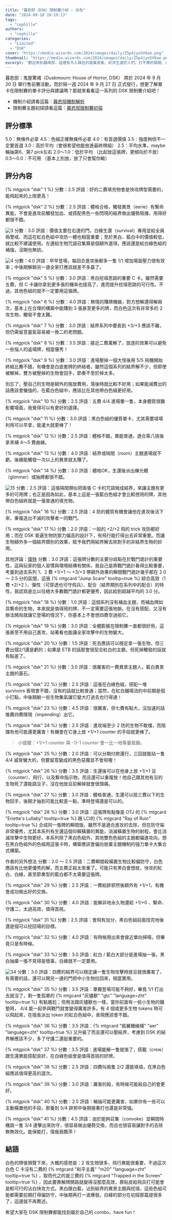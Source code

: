 ```yaml
---
title: "暮悲邸（DSK）限制賽介紹 — 白色"
date: "2024-09-18 10:19:13"
tags:
  - "cephille"
authors:
  - "cephille"
categories:
  - "Limited"
  - "DSK"
cover: "https://media.wizards.com/2024/images/daily/Z5p4jyoSV6ae.png"
thumbnail: "https://media.wizards.com/2024/images/daily/Z5p4jyoSV6ae.png"
excerpt: "歡迎來到暮碑邸，這裡有令人躁狂的詭異景象、祈求生還的人們、打不開的隔間、還有……ET與幽浮！"
---
```


暮悲邸：鬼屋驚魂（Duskmourn: House of Horror, DSK） 將於 2024 年 9 月 20 日 舉行售前賽活動，而於隔一週 2024 年 9 月 27 日 正式發行，想更了解單卡在限制賽的單卡評分與建議嗎？那就來看看這一系列的 DSK 限制賽介紹吧！

- 機制介紹請看這篇：[暮悲邸機制解析](https://guildmagesforum.tw/DSK-mechanism/)
- 限制賽主題初探請看這篇：[暮悲邸限制賽初探](https://guildmagesforum.tw/DSK-Limited-Preliminary/)

## 評分標準

5.0：無條件必拿
4.5：色組正確無條件必拿
4.0：有首選價值 
3.5：強度夠但不一定要首選 
3.0：高於平均（會很希望他能放進最終牌組）
2.5：平均水準，maybe輪抽第6、第7 pick左右
2.0～1.0：低於平均 （比起放這張牌，更傾向於不放）
0.5～0.0：不可用 （基本上別放，放了只會幫你輸）

## 評分內容

<!---1--->
{% mtgpick "dsk" 1 %}
分數：2.5
評語：好的二費填充物會是快攻牌型需要的，能飛起來的上限更高！


<!---2--->
{% mtgpick "dsk" 2 %}
分數：2.5
評語：體格合格，觸發異景（eerie）有繫命異能，不會是進攻前觸發加血、或搭配黑色一些閃現的結界做出優勢阻擋，用得好都很不錯。


<!---3--->
![3](https://i.imgur.com/cRR6EVh.png)
分數：3.0
評語：價值主要在右邊的門，白綠生還（survival）專用並給全員偽警戒、而這在紅白色組中攻防一體也相當重要；至於黑白、藍白中的價值較低，就比較不建議使用。左邊給生物咒語召集算是個額外選項，應該還是給白綠色組的補強，沒開也無妨。

<!---4--->
![4](https://i.imgur.com/CM60KqJ.png)
分數：4.0
評語：早早登場，每回合進攻後都多一隻 1/1 增加場面壓力很有效率；中後期解鎖另一邊全家打應該就差不多贏了。


<!---5--->
{% mtgpick "dsk" 5 %}
分數：3.0
評語：黑白挖墳思路的重要 C 卡。雖然需要五費，但 C 卡讓你拿到更多張的機率也提高了，進而提升挖墳思路的可行性。不過，其他色組的就不一定要用這張牌。


<!---6--->
{% mtgpick "dsk" 6 %}
分數：4.0
評語：無情的賺牌機器，對方想解還得解兩次，基本上在合理的構築中能賺到 3 張甚至更多的牌，而白色這次有非常多的 2 攻生物，觸發不會太難。


<!---7--->
{% mtgpick "dsk" 7 %}
分數：3.0
評語：結界系列中要長到 +3/+3 應該不難，但仍需留意靈氣容易被一換二的老問題。


<!---8--->
{% mtgpick "dsk" 8 %}
分數：3.5
評語：接近二費萬解了，放逐的效果可以避免一些惱人的返場牌，相當優秀！


<!---9--->
{% mtgpick "dsk" 9 %}
分數：3.0
評語：進場壓掉一個大怪後用 5/5 飛機開始終結比賽不錯，有機會是白底套牌的終結者。雖然這個系列的結界解不少，但即使被解掉，雙方被壓掉的生物會回手，節奏不至於掉太多。

別忘了，壓自己的生物是額外的施放費用，落後時就比較不好用；如果能減費出的話應該會蠻強的，在藍白色組中，應該比在其他帶白色組更好用。


<!---10--->
{% mtgpick "dsk" 10 %}
分數：2.5
評語：五費 4/4 進場暈一隻，本身體質很難影響場面，我覺得可以有更好的選擇。


<!---11--->
{% mtgpick "dsk" 11 %}
分數：3.0
評語：黑白色組的優質單卡，尤其需要墳場利用可以早拿，能灌大就更棒了！


<!---12--->
{% mtgpick "dsk" 12 %}
分數：2.5
評語：體格不錯，異能普通，適合第八挑後拿來補 4～5 費曲線。


<!---13--->
{% mtgpick "dsk" 13 %}
分數：4.0
評語：結界或隔間（room）主題進場就不虧，後續能觸發一次以上的異景就太賺了。


<!---14--->
{% mtgpick "dsk" 14 %}
分數：3.0
評語：體格OK，生還後派出爍光體（glimmer）或抽牌都很不錯。


<!---15--->
![15](https://i.imgur.com/8CNJzGk.png)
分數：2.5
評語：這張隔間類似把兩張 C 卡的咒語做成結界，來讓主題有更多的可用牌；也正是因為如此，基本上這是一張藍白色組才會比較想用的牌，其他帶白色組終就是一張普通的填充物。


<!---16--->
{% mtgpick "dsk" 16 %}
分數：2.5
評語：4 防的體質有機會讓他在進攻後活下來，重複造出不滅的攻擊者一同戰鬥。


<!---17--->
{% mtgpick "dsk" 17 %}
分數：2.0
評語：一般的 +2/+2 飛的 trick 攻防都好用；而在 DSK 普遍生物防禦力偏高的設計下，有飛行能打得出去非常重要。而讓生物額外多一個結界類別的效果，賦予我們用結界解去除對手的非結界生物的妙用。

其他評論：[偉特](https://guildmagesforum.tw/tags/%E5%81%89%E7%89%B9/)
分數：3.0
評語：這張牌分數的主要分歧點在於戰鬥詭計的重要性，這與玩家的個人習慣與環境結構有關係，我自己是將戰鬥詭計看得比較重要，考量到過去系列 1、2 費 +1/+1 ～ +3/+3 帶額外效果的瞬間戰鬥詭計幾乎都在 2.0 ～ 2.5 分的區間，這張 {% mtgcard "Jump Scare" tooltip=true %} 綜合高效（1 費 +2/+2 ）、彈性（可穿透也可守飛兵）、配合（結界類別在系列中的配合）的特性，我認爲是比以往絕大多數戰鬥詭計都更優秀，因此給到超越平均的 3.0 分。


<!---18--->
{% mtgpick "dsk" 18 %}
分數：1.0
評語：這個系列沒有補血主題，而補血牌如具繫命的生物，本來就是值得用的牌，不一定需要這張地脈。在沒有搭配、又沒有辦法開局就讓它登場的情況下，你基本上不會想四費空過拍它。


<!---19--->
{% mtgpick "dsk" 19 %}
分數：3.0
評語：全體膨脹在限制賽一直都很好用，這張甚至不用自己進攻，站著看也能讓全家攻擊中的生物變大。


<!---20--->
{% mtgpick "dsk" 20 %}
分數：1.5
評語：死去應該可以穩定拿一張生物，但三費出個2/1還是虧的；如果是 ETB 的話那會很契合紅白的主題，但死掉觸發的話就有點差了。


<!---21--->
{% mtgpick "dsk" 21 %}
分數：3.0
評語：很厲害的一費異景主題人，藍白異景主題的基石。


<!---22--->
{% mtgpick "dsk" 22 %}
分數：2.5
評語：這張在白綠色組，搭配一堆 survivors 表現會不錯，沒有的話就比較普通；當然，在紅白鋪場流的中前期是個小打點，中後期躺一些生物集氣讓它變大打過去也行得通！


<!---23--->
{% mtgpick "dsk" 23 %}
分數：4.5
評語：很厲害，但七費有點大，沒加速的話推薦四費隱現（impending）出它。


<!---24--->
{% mtgpick "dsk" 24 %}
分數：2.5
評語：進攻端至少 2 防的生物不敢擋，而阻擋有他可能還更厲害！有機會在它身上放 +1/+1 counter 的手段就更棒了。

> 小提醒：+1/+1 counter 與 -1/-1 counter 會一比一地等量抵銷。


<!---25--->
{% mtgpick "dsk" 25 %}
分數：2.0
評語：可以分期付款還行，三回就能站一隻 4/4 威脅蠻大的，但要留意變成的黑色惡魔並不會飛喔！


<!---26--->
{% mtgpick "dsk" 26 %}
分數：3.5
評語：生還後可以在他身上放 +1/+1 豆 （counter）、飛行、以及繫命指示物，而且還可以重複放！他自己跟其他有豆的生物死了還能跳豆子，沒在他放豆前解掉就會很頭痛。


<!---27--->
{% mtgpick "dsk" 27 %}
分數：3.0
評語：體格普通，生還可以撿三費以下的生物回手，後期才抽到可能比較差一點，準時登場還是可以的。


<!---28--->
{% mtgpick "dsk" 28 %}
分數：3.0
評語：這張牌有點像是 OTJ 的 {% mtgcard "Eriette's Lullaby" tooltip=true %} 跟 LCI的 {% mtgcard "Ray of Ruin" tooltip=true %} 合成同一張牌的瞬間版，雖然不是適合進攻的去除，但在防守端非常優秀，尤其本系列有生還這個仰賴橫置的異能，消滅橫置生物的射程，會比消滅攻擊中生物更好。本系列除了黑白色組外，其他雙色色組的主題都偏進攻向，想在黑白色組外的色組用這張卡時，構築應該會偏向放棄主題機制的強力單卡大集合式構築。

作者的另外想法
分數：2.0 ～ 2.5
評語：二費瞬間殺橫置生物比較偏防守，白色應該有比他更優秀的解，而五費正殺太笨重了。可能只有黑白會想放，快攻的紅白、白綠，甚至節奏型的藍白都不太需要這張牌。

<!---29--->
{% mtgpick "dsk" 29 %}
分數：2.5
評語：一費給辟邪然後額外有 +1/+1，有機會成功做出好的交換。


<!---30--->
{% mtgpick "dsk" 30 %}
分數：4.0
評語：能解非地永久物還給 +1/+0 、繫命、守護二，太過高效，值得首挑。


<!---31--->
{% mtgpick "dsk" 31 %}
分數：2.5
評語：會飛有加分，黑白色組前面找完地後還是個可以挖回場的目標。


<!---32--->
{% mtgpick "dsk" 32 %}
分數：4.0
評語：有時候用出來會接近單向掃場，但畢竟只是有時候。


<!---33--->
{% mtgpick "dsk" 33 %}
分數：3.0
評語：紅白 / 藍白大部分是進場抽一張，黑白抽棄一張不見得是壞事，白綠就不一定要用。


<!---34--->
![34](https://i.imgur.com/pnAXAs1.png)
分數：3.0
評語：四費的結界可以穩定讓一隻生物攻擊時放豆就很厲害了，有需要的話，還可以開另一邊的門把中小生物拉回來，相當實用。


<!---35--->
{% mtgpick "dsk" 35 %}
分數：3.5
評語：單獨登場可能不夠好，畢竟 1/1 打出去就沒了，剩一隻孤單的 {% mtgcard "灰燼獸" "gtc" "language=zht" tooltip=true %} 有點尷尬；但用法跟灰燼獸也一樣，當你前面有一些小生物的鋪墊時， 4/4 能一起參與戰鬥就會變得厲害許多。有 4 個或更多生物 tokens 時可以飛起來，在擅長派出 token 的紅白色組中，表現應該會不錯。


<!---36--->
{% mtgpick "dsk" 36 %}
分數：3.5
評語：{% mtgcard "振翼機緝捕" "aer" "language=zht" tooltip=true %} 又升級了而且還可以壓結界，考慮到 DSK 的結界解應該不少，多了守護二還挺重要的。


<!---37--->
{% mtgpick "dsk" 37 %}
分數：3.5
評語：進場能解一隻就值了，搭載（crew）跟生還異能搭配良好，在白綠色組會是值得首挑的好牌。


<!---38--->
{% mtgpick "dsk" 38 %}
分數：2.5
評語：四費叫兩隻 2/2 還能填墳，在黑白色組應該值得更高的選次。


<!---39--->
{% mtgpick "dsk" 39 %}
分數：3.0
評語：厲害的殺，有時候可能殺自己的會更好。


<!---40--->
{% mtgpick "dsk" 40 %}
分數：2.5
評語：輪抽可能更厲害，如果你有一些可以主動橫置他的手段，那養到 5/4 辟邪中後期接著打也還是非常強。


<!---41--->
{% mtgpick "dsk" 41 %}
分數：4.5
評語：由於能夠召集（convoke）並瞬間時機跳一隻 3/4 連擊出來防守，很容易做出優勢交換，而且也很容易讓對手的去除無無效化。能保能打，偉哉我飄萍！


## 結語

白色的牌張預覽下來，大概的感想是：2 攻生物很多、飛行異能很重要，不過這次白色 C 卡沒有二費的 {% mtgcard "和平主義" "m20" "language=zht" tooltip=true %} ，取而代之的是三費的 {% mtgcard "Trapped in the Screen" tooltip=true %} ，因此要靠解牌開路就變得沒那麼高效，靠貼皮給飛兵打可能會是較可行的沾白快攻方式。黑白跟白藍，沾到結界的異景主題與挖墳，這些色組可能都需要前期打得偏防守，中後期再打一波爆發。白綠的部分在初探那篇提很多了，這邊就不再贅述。

希望大家在 DSK 限制賽都能找到屬於自己的 combo，have fun！
